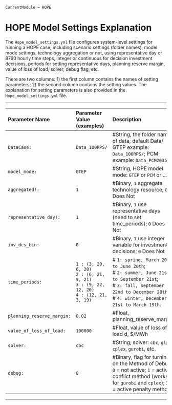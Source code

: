 
```@meta
CurrentModule = HOPE
```

# HOPE Model Settings Explanation

The `Hope_model_settings.yml` file configures system-level settings for running a HOPE case, including scenario settings (folder names), model mode settings, technology aggregation or not, using representative day or 8760 hourly time steps, integer or continuous for decision investment decisions, periods for setting representative days, planning reserve margin, value of loss of load, solver, debug flag, etc.   

There are two columns: 1) the first column contains the names of setting parameters; 2) the second column contains the setting values. The explanation for setting parameters is also provided in the `Hope_model_settings.yml` file.   
      
---
|**Parameter Name** | **Parameter Value (examples)**| **Description**|
| :------------ | :-----------|:-----------|
|`DataCase:` | `Data_100RPS/`| #String, the folder name of data, default Data/ GTEP example: `Data_100RPS/`; PCM example: `Data_PCM2035/`|
|`model_mode:`| `GTEP` | #String, HOPE model mode: `GTEP` or `PCM` or ...|
|`aggregated!:`| `1` | #Binary, `1` aggregate technology resource; `0` Does Not|
|`representative_day!:`| `1` |  #Binary, `1` use representative days (need to set time_periods); `0` Does Not|
|`inv_dcs_bin:`| `0` | #Binary, `1` use integer variable for investment decisions; `0` Does Not|
|`time_periods:`| `1 : (3, 20, 6, 20)` <br> `2 : (6, 21, 9, 21)` <br> `3 : (9, 22, 12, 20)` <br> `4 : (12, 21, 3, 19)` | # `1: spring, March 20th to June 20th`;  <br> #  `2: summer, June 21st to September 21st`;  <br> #  `3: fall, September 22nd to December 20th`;  <br> # `4: winter, December 21st to March 19th`. |
|`planning_reserve_margin:`| `0.02` |#Float, planning_reserve_margin|
|`value_of_loss_of_load:`| `100000` | #Float, value of loss of load d, $/MWh|
|`solver:`| `cbc` | #String, solver: `cbc`, `glpk`, `cplex`, `gurobi`, etc.|
|`debug:` | `0` | #Binary, flag for turning on the Method of Debug, `0` = not active; `1` = active conflict method (works for `gurobi` and `cplex`); `2` = active penalty method|
---


